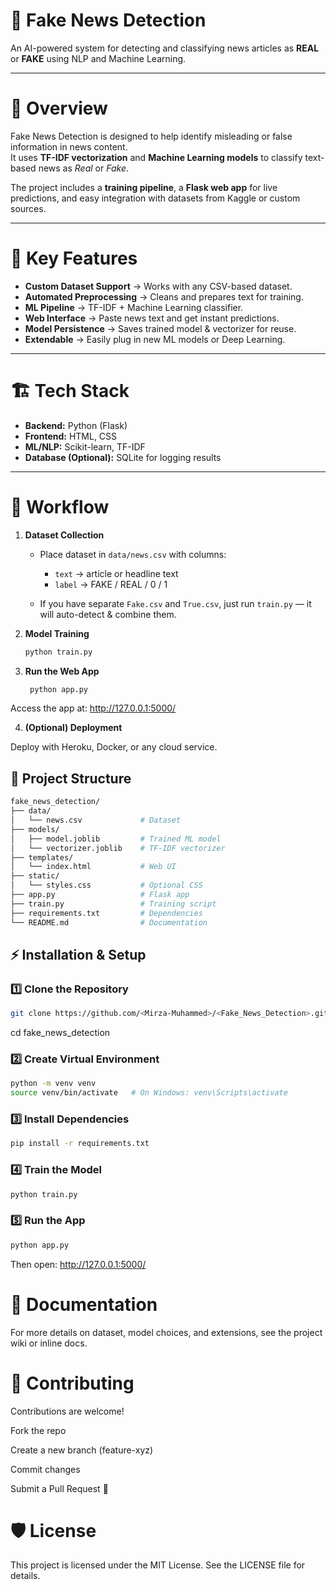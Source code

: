 # 🚀 Fake News Detection  
An AI-powered system for detecting and classifying news articles as **REAL** or **FAKE** using NLP and Machine Learning.  

---

# 📌 Overview  
Fake News Detection is designed to help identify misleading or false information in news content.  
It uses **TF-IDF vectorization** and **Machine Learning models** to classify text-based news as *Real* or *Fake*.  

The project includes a **training pipeline**, a **Flask web app** for live predictions, and easy integration with datasets from Kaggle or custom sources.  

---

# 🌟 Key Features  
- **Custom Dataset Support** → Works with any CSV-based dataset.  
- **Automated Preprocessing** → Cleans and prepares text for training.  
- **ML Pipeline** → TF-IDF + Machine Learning classifier.  
- **Web Interface** → Paste news text and get instant predictions.  
- **Model Persistence** → Saves trained model & vectorizer for reuse.  
- **Extendable** → Easily plug in new ML models or Deep Learning.  

---

# 🏗️ Tech Stack  
- **Backend:** Python (Flask)  
- **Frontend:** HTML, CSS  
- **ML/NLP:** Scikit-learn, TF-IDF  
- **Database (Optional):** SQLite for logging results  

---

# 🔨 Workflow  

1. **Dataset Collection**  
   - Place dataset in `data/news.csv` with columns:  
     - `text` → article or headline text  
     - `label` → FAKE / REAL / 0 / 1  

   - If you have separate `Fake.csv` and `True.csv`, just run `train.py` — it will auto-detect & combine them.  

2. **Model Training**  
   ```sh
   python train.py

3. **Run the Web App**
   ```sh
    python app.py

Access the app at: http://127.0.0.1:5000/

4.  **(Optional) Deployment**

Deploy with Heroku, Docker, or any cloud service.

## 📂 Project Structure

   ```sh
fake_news_detection/
├── data/
│   └── news.csv             # Dataset
├── models/
│   ├── model.joblib         # Trained ML model
│   └── vectorizer.joblib    # TF-IDF vectorizer
├── templates/
│   └── index.html           # Web UI
├── static/
│   └── styles.css           # Optional CSS
├── app.py                   # Flask app
├── train.py                 # Training script
├── requirements.txt         # Dependencies
└── README.md                # Documentation
   ```
## ⚡ Installation & Setup
### 1️⃣ Clone the Repository
```sh
git clone https://github.com/<Mirza-Muhammed>/<Fake_News_Detection>.git
```
cd fake_news_detection

### 2️⃣ Create Virtual Environment
```sh
python -m venv venv
source venv/bin/activate   # On Windows: venv\Scripts\activate
```
### 3️⃣ Install Dependencies
```sh
pip install -r requirements.txt
```
### 4️⃣ Train the Model
```sh
python train.py
```
### 5️⃣ Run the App
```sh
python app.py
```
Then open: http://127.0.0.1:5000/

# 📄 Documentation

For more details on dataset, model choices, and extensions, see the project wiki or inline docs.

# 🤝 Contributing

Contributions are welcome!

Fork the repo

Create a new branch (feature-xyz)

Commit changes

Submit a Pull Request 🚀

# 🛡️ License

This project is licensed under the MIT License. See the LICENSE file for details.


